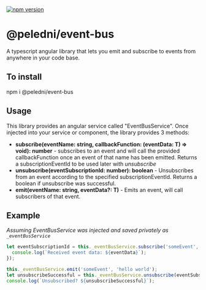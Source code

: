 [![npm version](https://badge.fury.io/js/%40peledni%2Fevent-bus.svg)](https://badge.fury.io/js/%40peledni%2Fevent-bus)

# @peledni/event-bus
A typescript angular library that lets you emit and subscribe to events from anywhere in your code base.

## To install
npm i @peledni/event-bus

## Usage

This library provides an angular service called "EventBusService". Once injected into your service or component, the library provides 3 methods:

* **subscribe<T>(eventName: string, callbackFunction: (eventData: T) => void): number** - subscribes to an event and will call the provided callbackFunction once an event of that name has been emitted. Returns a subscriptionEventId to be used later with *unsubscribe*
* **unsubscribe(eventSubscriptionId: number): boolean** - Unsubscribes from an event according to the specified subscriptionEventId. Returns a boolean if unsubscribe was successful.
* **emit<T>(eventName: string, eventData?: T)** - Emits an event, will call subscribers of that event.

## Example

*Assuming EventBusService was injected and saved privately as `_eventBusService`*

```typescript
let eventSubscriptionId = this._eventBusService.subscribe('someEvent', function (eventData) {
  console.log(`Received event data: ${eventData}`);
});

this._eventBusService.emit('someEvent', 'hello world');
let unsubscribeSuccessful = this._eventBusService.unsubscribe(eventSubscriptionId);
console.log(`Unsubscribed? ${unsubscribeSuccessful}`);
```
